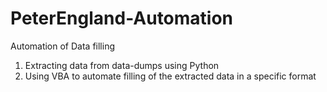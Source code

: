 # PeterEngland-Automation
Automation of Data filling
  1. Extracting data from data-dumps using Python
  2. Using VBA to automate filling of the extracted data in a specific format
